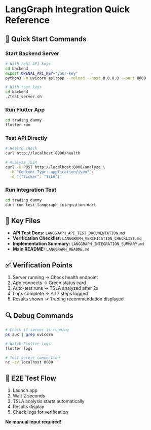 # LangGraph Integration Quick Reference

## 🚀 Quick Start Commands

### Start Backend Server
```bash
# With real API keys
cd backend
export OPENAI_API_KEY="your-key"
python3 -m uvicorn api:app --reload --host 0.0.0.0 --port 8000

# With test keys
cd backend
./test_server.sh
```

### Run Flutter App
```bash
cd trading_dummy
flutter run
```

### Test API Directly
```bash
# Health check
curl http://localhost:8000/health

# Analyze TSLA
curl -X POST http://localhost:8000/analyze \
  -H "Content-Type: application/json" \
  -d '{"ticker": "TSLA"}'
```

### Run Integration Test
```bash
cd trading_dummy
dart run test_langgraph_integration.dart
```

## 📍 Key Files

- **API Test Docs:** `LANGGRAPH_API_TEST_DOCUMENTATION.md`
- **Verification Checklist:** `LANGGRAPH_VERIFICATION_CHECKLIST.md` 
- **Implementation Summary:** `LANGGRAPH_INTEGRATION_SUMMARY.md`
- **Main README:** `LANGGRAPH_README.md`

## ✅ Verification Points

1. Server running → Check health endpoint
2. App connects → Green status card
3. Auto-test runs → TSLA analyzed after 2s
4. Logs complete → All 7 steps logged
5. Results shown → Trading recommendation displayed

## 🔍 Debug Commands

```bash
# Check if server is running
ps aux | grep uvicorn

# Watch Flutter logs
flutter logs

# Test server connection
nc -zv localhost 8000
```

## 🎯 E2E Test Flow

1. Launch app
2. Wait 2 seconds
3. TSLA analysis starts automatically
4. Results display
5. Check logs for verification

**No manual input required!**